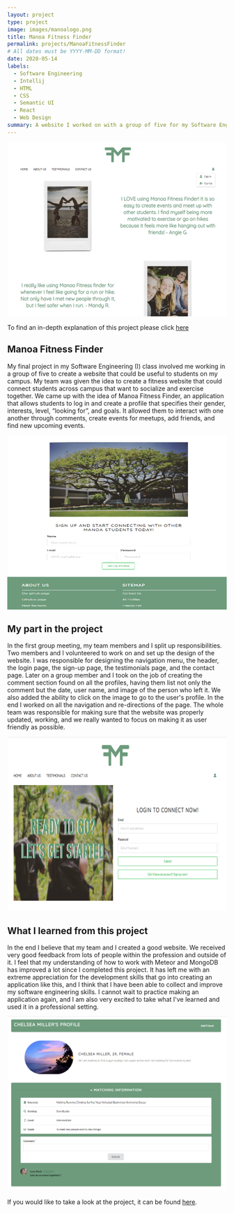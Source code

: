 ```yaml
---
layout: project
type: project
image: images/manoalogo.png
title: Manoa Fitness Finder
permalink: projects/ManoaFitnessFinder
# All dates must be YYYY-MM-DD format!
date: 2020-05-14
labels:
  - Software Engineering
  - Intellij
  - HTML
  - CSS
  - Semantic UI
  - React
  - Web Design
summary: A website I worked on with a group of five for my Software Engineering I class.
---
```


<img class="ui image" src="../images/mf1.png" height="400" width="600" alt="">

To find an in-depth explanation of this project please click [here](https://manoafitnessfinder.github.io/)

## Manoa Fitness Finder

My final project in my Software Engineering (I) class involved me working in a group of five to create a website that could be useful to students on my campus. My team was given the idea to create a fitness website that could connect students across campus that want to socialize and exercise together. We came up with the idea of Manoa Fitness Finder, an application that allows students to log in and create a profile that specifies their gender, interests, level, “looking for”, and goals. It allowed them to interact with one another through comments, create events for meetups, add friends, and find new upcoming events. 

<img class="ui image" src="../images/mf2.png" height="400" width="600"  alt="">

## My part in the project

In the first group meeting, my team members and I split up responsibilities. Two members and I volunteered to work on and set up the design of the website. I was responsible for designing the navigation menu, the header, the login page, the sign-up page, the testimonials page, and the contact page. Later on a group member and I took on the job of creating the comment section found on all the profiles, having them list not only the comment but the date, user name, and image of the person who left it. We also added the ability to click on the image to go to the user's profile. In the end I worked on all the navigation and re-directions of the page. The whole team was responsible for making sure that the website was properly updated, working, and we really wanted to focus on making it as user friendly as possible. 

<img class="ui image" src="../images/mf3.png" height="400" width="600"  alt="">

## What I learned from this project

In the end I believe that my team and I created a good website. We received very good feedback from lots of people within the profession and outside of it. I feel that my understanding of how to work with Meteor and MongoDB has improved a lot since I completed this project. It has left me with an extreme appreciation for the development skills that go into creating an application like this, and I think that I have been able to collect and improve my software engineering skills. I cannot wait to practice making an application again, and I am also very excited to take what I've learned and used it in a professional setting. 

<img class="ui image" src="../images/mf4.png" height="400" width="600"  alt="">

If you would like to take a look at the project, it can be found <a href="https://github.com/manoafitnessfinder/app">here</a>.